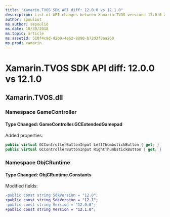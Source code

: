 ```yaml
---
title: "Xamarin.TVOS SDK API diff: 12.0.0 vs 12.1.0"
description: List of API changes between Xamarin.TVOS versions 12.0.0 and 12.1.0.
author: spouliot
ms.author: sepoulio
ms.date: 10/30/2018
ms.topic: article
ms.assetid: 510f4c9d-d2b0-4e62-8890-b72d3f8aa260
ms.prod: xamarin
---
```


# Xamarin.TVOS SDK API diff: 12.0.0 vs 12.1.0

<a name="Xamarin.TVOS.dll" />

## Xamarin.TVOS.dll

### Namespace GameController

#### Type Changed: GameController.GCExtendedGamepad

Added properties:

```csharp
public virtual GCControllerButtonInput LeftThumbstickButton { get; }
public virtual GCControllerButtonInput RightThumbstickButton { get; }
```



### Namespace ObjCRuntime

#### Type Changed: ObjCRuntime.Constants

Modified fields:

```diff
-public const string SdkVersion = "12.0";
+public const string SdkVersion = "12.1";
-public const string Version = "12.0.0";
+public const string Version = "12.1.0";
```



